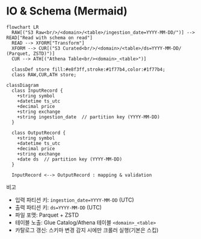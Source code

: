 # IO & Schema (Mermaid)

```mermaid
flowchart LR
  RAW[("S3 Raw<br/>/<domain>/<table>/ingestion_date=YYYY-MM-DD/")] --> READ["Read with schema on read"]
  READ --> XFORM["Transform"]
  XFORM --> CUR[("S3 Curated<br/>/<domain>/<table>/ds=YYYY-MM-DD/ (Parquet, ZSTD)")]
  CUR --> ATH[("Athena Table<br/><domain>_<table>")]

  classDef store fill:#e8f3ff,stroke:#1f77b4,color:#1f77b4;
  class RAW,CUR,ATH store;
```

```mermaid
classDiagram
  class InputRecord {
    +string symbol
    +datetime ts_utc
    +decimal price
    +string exchange
    +string ingestion_date  // partition key (YYYY-MM-DD)
  }

  class OutputRecord {
    +string symbol
    +datetime ts_utc
    +decimal price
    +string exchange
    +date ds  // partition key (YYYY-MM-DD)
  }

  InputRecord <--> OutputRecord : mapping & validation
```

비고

- 입력 파티션 키: `ingestion_date=YYYY-MM-DD` (UTC)
- 출력 파티션 키: `ds=YYYY-MM-DD` (UTC)
- 파일 포맷: Parquet + ZSTD
- 테이블 노출: Glue Catalog/Athena 테이블 `<domain>_<table>`
- 카탈로그 갱신: 스키마 변경 감지 시에만 크롤러 실행(기본은 스킵)
